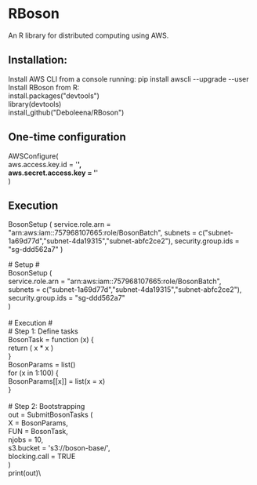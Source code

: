# RBoson
An R library for distributed computing using AWS.

## Installation:
Install AWS CLI from a console running: pip install awscli --upgrade --user\
Install RBoson from R:\
install.packages("devtools")\
library(devtools)\
install_github("Deboleena/RBoson")

## One-time configuration
AWSConfigure(\
  aws.access.key.id = '****',\
  aws.secret.access.key = '****'\
)

## Execution
BosonSetup (
  service.role.arn = "arn:aws:iam::757968107665:role/BosonBatch",
  subnets = c("subnet-1a69d77d","subnet-4da19315","subnet-abfc2ce2"),
  security.group.ids = "sg-ddd562a7"
)

\# Setup \#\
BosonSetup (\
  service.role.arn = "arn:aws:iam::757968107665:role/BosonBatch",\
  subnets = c("subnet-1a69d77d","subnet-4da19315","subnet-abfc2ce2"),\
  security.group.ids = "sg-ddd562a7"\
)\
\
\# Execution \#\
\# Step 1: Define tasks\
BosonTask = function (x) {\
	return ( x * x )\
}\
BosonParams = list()\
for (x in 1:100) {\
    BosonParams[[x]] = list(x = x)\
}\
\
\# Step 2: Bootstrapping\
out = SubmitBosonTasks (\
  X = BosonParams,\
  FUN = BosonTask,\
  njobs = 10,\
  s3.bucket = 's3://boson-base/',\
  blocking.call = TRUE\
)\
print(out)\